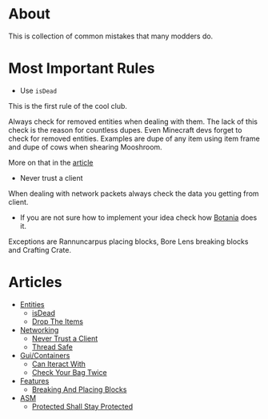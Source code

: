 # About

This is collection of common mistakes that many modders do.

# Most Important Rules

- Use `isDead`

This is the first rule of the cool club.

Always check for removed entities when dealing with them. The lack of this check is the reason for countless dupes. Even Minecraft devs forget to check for removed entities. Examples are dupe of any item using item frame and dupe of cows when shearing Mooshroom.

More on that in the [article](articles/entities/isDead.md)

- Never trust a client

When dealing with network packets always check the data you getting from client.

- If you are not sure how to implement your idea check how [Botania](https://github.com/Vazkii/Botania) does it.

Exceptions are Rannuncarpus placing blocks, Bore Lens breaking blocks and Crafting Crate.

# Articles

- [Entities](articles/entities)
  - [isDead](articles/entities/isDead.md)
  - [Drop The Items](articles/entities/Drop-The-Items.md)
- [Networking](articles/networking)
  - [Never Trust a Client](articles/networking/Never-Trust-a-Client.md)
  - [Thread Safe](articles/networking/Thread-Safe.md)
- [Gui/Containers](articles/containers)
  - [Can Iteract With](articles/containers/Can-Interact-With.md)
  - [Check Your Bag Twice](articles/containers/Check-Your-Bag-Twice.md)
- [Features](articles/features)
  - [Breaking And Placing Blocks](articles/features/Breaking-And-Placing-Blocks.md)
- [ASM](articles/asm)
  - [Protected Shall Stay Protected](articles/asm/Protected-Shall-Stay-Protected.md)
